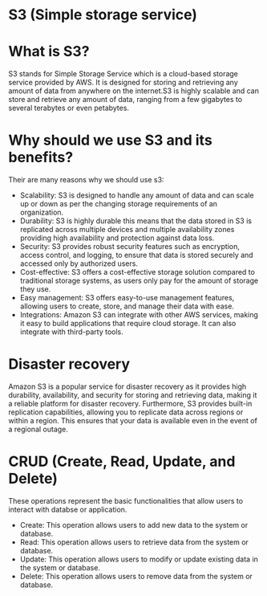 # S3 (Simple storage service)

# What is S3?
S3 stands for Simple Storage Service which is a cloud-based storage service provided by AWS. It is designed for storing and retrieving any amount of data from anywhere on the internet.S3 is highly scalable and can store and retrieve any amount of data, ranging from a few gigabytes to several terabytes or even petabytes.

# Why should we use S3 and its benefits?
Their are many reasons why we should use s3:
- Scalability: S3 is designed to handle any amount of data and can scale up or down as per the changing storage requirements of an organization.
- Durability: S3 is highly durable this means that the data stored in S3 is replicated across multiple devices and multiple availability zones providing high availability and protection against data loss.
- Security: S3 provides robust security features such as encryption, access control, and logging, to ensure that data is stored securely and accessed only by authorized users.
- Cost-effective: S3 offers a cost-effective storage solution compared to traditional storage systems, as users only pay for the amount of storage they use.
- Easy management: S3 offers easy-to-use management features, allowing users to create, store, and manage their data with ease.
- Integrations: Amazon S3 can integrate with other AWS services, making it easy to build applications that require cloud storage. It can also integrate with third-party tools.

# Disaster recovery
Amazon S3 is a popular service for disaster recovery as it provides high durability, availability, and security for storing and retrieving data, making it a reliable platform for disaster recovery. Furthermore, S3 provides built-in replication capabilities, allowing you to replicate data across regions or within a region. This ensures that your data is available even in the event of a regional outage.


# CRUD (Create, Read, Update, and Delete)
These operations represent the basic functionalities that allow users to interact with databse or application.
- Create: This operation allows users to add new data to the system or database.
- Read: This operation allows users to retrieve data from the system or database.
- Update: This operation allows users to modify or update existing data in the system or database.
- Delete: This operation allows users to remove data from the system or database.

